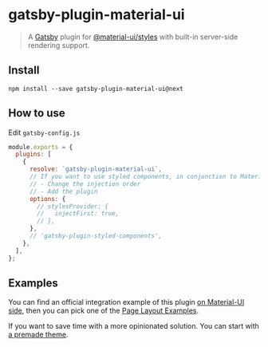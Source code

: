 # gatsby-plugin-material-ui

> A [Gatsby](https://github.com/gatsbyjs/gatsby) plugin for
> [@material-ui/styles](https://github.com/mui-org/material-ui) with
> built-in server-side rendering support.

## Install

`npm install --save gatsby-plugin-material-ui@next`

## How to use

Edit `gatsby-config.js`

```javascript
module.exports = {
  plugins: [
    {
      resolve: `gatsby-plugin-material-ui`,
      // If you want to use styled components, in conjunction to Material-UI, you should: 
      // - Change the injection order
      // - Add the plugin
      options: {
        // stylesProvider: {
        //   injectFirst: true,
        // },
      },
      // 'gatsby-plugin-styled-components',
    },
  ],
};
```

## Examples

You can find an official integration example of this plugin [on Material-UI side](https://github.com/mui-org/material-ui/tree/next/examples/gatsby-next), then you can pick one of the [Page Layout Examples](https://next.material-ui.com/getting-started/page-layout-examples/).

If you want to save time with a more opinionated solution. You can start with [a premade theme](https://github.com/hupe1980/gatsby-theme-material-ui).

